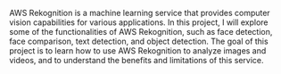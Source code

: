 AWS Rekognition is a machine learning service that provides computer vision capabilities for various applications. In this project, I will explore some of the functionalities of AWS Rekognition, such as face detection, face comparison, text detection, and object detection. The goal of this project is to learn how to use AWS Rekognition to analyze images and videos, and to understand the benefits and limitations of this service.
